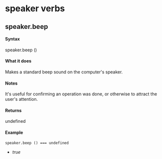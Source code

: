 
# speaker verbs
## 
## speaker.beep
#### Syntax
speaker.beep ()

#### What it does
Makes a standard beep sound on the computer's speaker.

#### Notes
It's useful for confirming an operation was done, or otherwise to attract the user's attention. 

#### Returns
undefined

#### Example
`speaker.beep () === undefined`

- *true*

